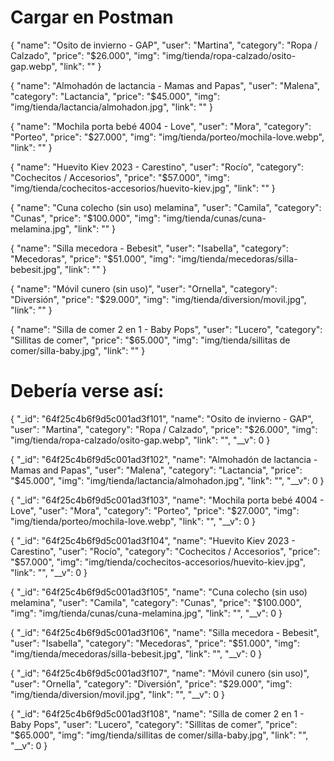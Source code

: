 # Cargar en Postman
{
  "name": "Osito de invierno - GAP",
  "user": "Martina",
  "category": "Ropa / Calzado",
  "price": "$26.000",
  "img": "img/tienda/ropa-calzado/osito-gap.webp",
  "link": ""
}

{
  "name": "Almohadón de lactancia - Mamas and Papas",
  "user": "Malena",
  "category": "Lactancia",
  "price": "$45.000",
  "img": "img/tienda/lactancia/almohadon.jpg",
  "link": ""
}

{
  "name": "Mochila porta bebé 4004 - Love",
  "user": "Mora",
  "category": "Porteo",
  "price": "$27.000",
  "img": "img/tienda/porteo/mochila-love.webp",
  "link": ""
}

{
  "name": "Huevito Kiev 2023 - Carestino",
  "user": "Rocío",
  "category": "Cochecitos / Accesorios",
  "price": "$57.000",
  "img": "img/tienda/cochecitos-accesorios/huevito-kiev.jpg",
  "link": ""
}

{
  "name": "Cuna colecho (sin uso) melamina",
  "user": "Camila",
  "category": "Cunas",
  "price": "$100.000",
  "img": "img/tienda/cunas/cuna-melamina.jpg",
  "link": ""
}

{
  "name": "Silla mecedora - Bebesit",
  "user": "Isabella",
  "category": "Mecedoras",
  "price": "$51.000",
  "img": "img/tienda/mecedoras/silla-bebesit.jpg",
  "link": ""
}

{
  "name": "Móvil cunero (sin uso)",
  "user": "Ornella",
  "category": "Diversión",
  "price": "$29.000",
  "img": "img/tienda/diversion/movil.jpg",
  "link": ""
}

{
  "name": "Silla de comer 2 en 1 - Baby Pops",
  "user": "Lucero",
  "category": "Sillitas de comer",
  "price": "$65.000",
  "img": "img/tienda/sillitas de comer/silla-baby.jpg",
  "link": ""
}


# Debería verse así:

{
  "_id": "64f25c4b6f9d5c001ad3f101",
  "name": "Osito de invierno - GAP",
  "user": "Martina",
  "category": "Ropa / Calzado",
  "price": "$26.000",
  "img": "img/tienda/ropa-calzado/osito-gap.webp",
  "link": "",
  "__v": 0
}

{
  "_id": "64f25c4b6f9d5c001ad3f102",
  "name": "Almohadón de lactancia - Mamas and Papas",
  "user": "Malena",
  "category": "Lactancia",
  "price": "$45.000",
  "img": "img/tienda/lactancia/almohadon.jpg",
  "link": "",
  "__v": 0
}

{
  "_id": "64f25c4b6f9d5c001ad3f103",
  "name": "Mochila porta bebé 4004 - Love",
  "user": "Mora",
  "category": "Porteo",
  "price": "$27.000",
  "img": "img/tienda/porteo/mochila-love.webp",
  "link": "",
  "__v": 0
}

{
  "_id": "64f25c4b6f9d5c001ad3f104",
  "name": "Huevito Kiev 2023 - Carestino",
  "user": "Rocío",
  "category": "Cochecitos / Accesorios",
  "price": "$57.000",
  "img": "img/tienda/cochecitos-accesorios/huevito-kiev.jpg",
  "link": "",
  "__v": 0
}

{
  "_id": "64f25c4b6f9d5c001ad3f105",
  "name": "Cuna colecho (sin uso) melamina",
  "user": "Camila",
  "category": "Cunas",
  "price": "$100.000",
  "img": "img/tienda/cunas/cuna-melamina.jpg",
  "link": "",
  "__v": 0
}

{
  "_id": "64f25c4b6f9d5c001ad3f106",
  "name": "Silla mecedora - Bebesit",
  "user": "Isabella",
  "category": "Mecedoras",
  "price": "$51.000",
  "img": "img/tienda/mecedoras/silla-bebesit.jpg",
  "link": "",
  "__v": 0
}

{
  "_id": "64f25c4b6f9d5c001ad3f107",
  "name": "Móvil cunero (sin uso)",
  "user": "Ornella",
  "category": "Diversión",
  "price": "$29.000",
  "img": "img/tienda/diversion/movil.jpg",
  "link": "",
  "__v": 0
}

{
  "_id": "64f25c4b6f9d5c001ad3f108",
  "name": "Silla de comer 2 en 1 - Baby Pops",
  "user": "Lucero",
  "category": "Sillitas de comer",
  "price": "$65.000",
  "img": "img/tienda/sillitas de comer/silla-baby.jpg",
  "link": "",
  "__v": 0
}
